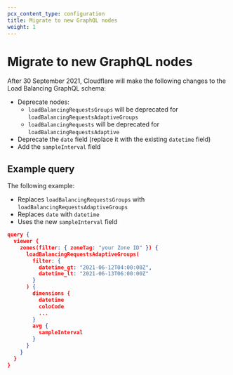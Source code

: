 ```yaml
---
pcx_content_type: configuration
title: Migrate to new GraphQL nodes
weight: 1
---
```


# Migrate to new GraphQL nodes

After 30 September 2021, Cloudflare will make the following changes to the Load Balancing GraphQL schema:

*   Deprecate nodes:
    *   `loadBalancingRequestsGroups` will be deprecated for `loadBalancingRequestsAdaptiveGroups`
    *   `loadBalancingRequests` will be deprecated for `loadBalancingRequestsAdaptive`
*   Deprecate the `date` field (replace it with the existing `datetime` field)
*   Add the `sampleInterval` field

## Example query

The following example:

*   Replaces `loadBalancingRequestsGroups` with `loadBalancingRequestsAdaptiveGroups`
*   Replaces `date` with `datetime`
*   Uses the new `sampleInterval` field

```json
query {
  viewer {
    zones(filter: { zoneTag: "your Zone ID" }) {
      loadBalancingRequestsAdaptiveGroups(
        filter: {
          datetime_gt: "2021-06-12T04:00:00Z",
          datetime_lt: "2021-06-13T06:00:00Z"
        }
      ) {
        dimensions {
          datetime
          coloCode
          ...
        }
        avg {
          sampleInterval
        }
      }
    }
  }
}
```
